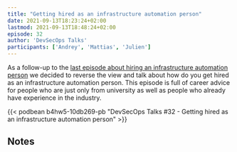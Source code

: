 ```yaml
---
title: "Getting hired as an infrastructure automation person"
date: 2021-09-13T18:23:24+02:00
lastmod: 2021-09-13T18:48:24+02:00
episode: 32
author: 'DevSecOps Talks'
participants: ['Andrey', 'Mattias', 'Julien']
---
```


As a follow-up to the [last episode about hiring an infrastructure automation person](https://devsecops.fm/episodes/31-hiring/) we decided to reverse the view and talk about how do you get hired as an infrastructure automation person. This episode is full of career advice for people who are just only from university as well as people who already have experience in the industry.

<!--more-->

<!-- Player -->

{{< podbean b4hw5-10db269-pb "DevSecOps Talks #32 - Getting hired as an infrastructure automation person" >}}

## Notes
